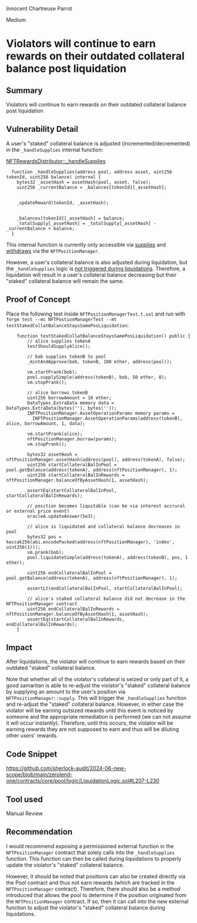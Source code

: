 Innocent Chartreuse Parrot

Medium

# Violators will continue to earn rewards on their outdated collateral balance post liquidation

## Summary
Violators will continue to earn rewards on their outdated collateral balance post liquidation

## Vulnerability Detail
A user's "staked" collateral balance is adjusted (incremented/decremented) in the `_handleSupplies` internal function:

[NFTRewardsDistributor::_handleSupplies](https://github.com/sherlock-audit/2024-06-new-scope/blob/main/zerolend-one/contracts/core/positions/NFTRewardsDistributor.sol#L165-L173)
```solidity
  function _handleSupplies(address pool, address asset, uint256 tokenId, uint256 balance) internal {
    bytes32 _assetHash = assetHash(pool, asset, false);
    uint256 _currentBalance = _balances[tokenId][_assetHash];


    _updateReward(tokenId, _assetHash);


    _balances[tokenId][_assetHash] = balance;
    _totalSupply[_assetHash] = _totalSupply[_assetHash] - _currentBalance + balance;
  }
```

This internal function is currently only accessible via [supplies](https://github.com/sherlock-audit/2024-06-new-scope/blob/main/zerolend-one/contracts/core/positions/NFTPositionManagerSetters.sol#L58) and [withdraws](https://github.com/sherlock-audit/2024-06-new-scope/blob/main/zerolend-one/contracts/core/positions/NFTPositionManagerSetters.sol#L100) via the `NFTPositionManager`.

However, a user's collateral balance is also adjusted during liquidation, but the `_handleSupplies` logic is [not triggered during liquidations](https://github.com/sherlock-audit/2024-06-new-scope/blob/main/zerolend-one/contracts/core/pool/logic/LiquidationLogic.sol#L207-L230
). Therefore, a liquidation will result in a user's collateral balance decreasing but their "staked" collateral balance will remain the same.

## Proof of Concept
Place the following test inside `NFTPositionManagerTest.t.sol` and run with `forge test --mc NFTPostionManagerTest --mt testStakedCollatBalanceStaysSamePosLiquidation`:

```solidity
    function testStakedCollatBalanceStaysSamePosLiquidation() public {
        // alice supplies tokenA
        testShouldSupplyAlice();

        // bob supplies tokenB to pool 
        _mintAndApprove(bob, tokenB, 100 ether, address(pool)); 

        vm.startPrank(bob);
        pool.supplySimple(address(tokenB), bob, 50 ether, 0); 
        vm.stopPrank();

        // alice borrows tokenB
        uint256 borrowAmount = 10 ether;
        DataTypes.ExtraData memory data = DataTypes.ExtraData(bytes(''), bytes(''));
        INFTPositionManager.AssetOperationParams memory params =
          INFTPositionManager.AssetOperationParams(address(tokenB), alice, borrowAmount, 1, data);

        vm.startPrank(alice);
        nftPositionManager.borrow(params);
        vm.stopPrank();

        bytes32 assetHash = nftPositionManager.assetHash(address(pool), address(tokenA), false);
        uint256 startCollateralBalInPool = pool.getBalance(address(tokenA), address(nftPositionManager), 1);
        uint256 startCollateralBalInRewards = nftPositionManager.balanceOfByAssetHash(1, assetHash);

        assertEq(startCollateralBalInPool, startCollateralBalInRewards);

        // position becomes liquitable (can be via interest accrural or external price event)
        oracleA.updateAnswer(5e3);

        // alice is liquidated and collateral balance decreases in pool
        bytes32 pos = keccak256(abi.encodePacked(address(nftPositionManager), 'index', uint256(1)));
        vm.prank(bob);
        pool.liquidateSimple(address(tokenA), address(tokenB), pos, 1 ether);

        uint256 endCollateralBalInPool = pool.getBalance(address(tokenA), address(nftPositionManager), 1);

        assertLt(endCollateralBalInPool, startCollateralBalInPool);

        // alice's staked collateral balance did not decrease in the NFTPositionManager contract
        uint256 endCollateralBalInRewards = nftPositionManager.balanceOfByAssetHash(1, assetHash);
        assertEq(startCollateralBalInRewards, endCollateralBalInRewards);
    }
```

## Impact
After liquidations, the violator will continue to earn rewards based on their outdated "staked" collateral balance. 

Note that whether all of the violator's collateral is seized or only part of it, a good samaritan is able to re-adjust the violator's "staked" collateral balance by supplying an amount to the user's position via `NFTPositionManager::supply`. This will trigger the `_handleSupplies` function and re-adjust the "staked" collateral balance. However, in either case the violator will be earning outsized rewards until this event is noticed by someone and the appropriate remediation is performed (we can not assume it will occur instantly). Therefore, until this occurs, the violator will be earning rewards they are not supposed to earn and thus will be diluting other users' rewards.

## Code Snippet
https://github.com/sherlock-audit/2024-06-new-scope/blob/main/zerolend-one/contracts/core/pool/logic/LiquidationLogic.sol#L207-L230

## Tool used

Manual Review

## Recommendation
I would recommend exposing a permissioned external function in the `NFTPositionManager` contract that solely calls into the `_handleSupplies` function. This function can then be called during liquidations to properly update the violator's "staked" collateral balance. 

However, it should be noted that positions can also be created directly via the Pool contract and thus not earn rewards (which are tracked in the `NFTPositionManager` contract). Therefore, there should also be a method introduced that allows the pool to determine if the position originated from the `NFTPositionManager` contract. If so, then it can call into the new external function to adjust the violator's "staked" collateral balance during liquidations.